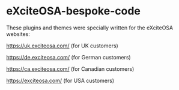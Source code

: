 # eXciteOSA-bespoke-code
These plugins and themes were specially written for the eXciteOSA websites:

https://uk.exciteosa.com/ (for UK customers)

https://de.exciteosa.com/ (for German customers)

https://ca.exciteosa.com/ (for Canadian customers)

https://exciteosa.com/ (for USA customers)
